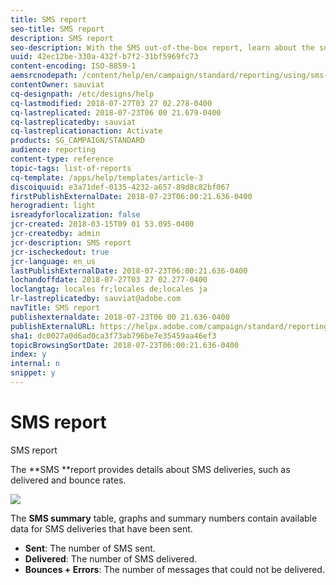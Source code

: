 ```yaml
---
title: SMS report
seo-title: SMS report
description: SMS report
seo-description: With the SMS out-of-the-box report, learn about the success of your SMS deliveries. 
uuid: 42ec12be-330a-432f-b7f2-31bf5969fc73
content-encoding: ISO-8859-1
aemsrcnodepath: /content/help/en/campaign/standard/reporting/using/sms-report
contentOwner: sauviat
cq-designpath: /etc/designs/help
cq-lastmodified: 2018-07-27T03 27 02.278-0400
cq-lastreplicated: 2018-07-23T06 00 21.679-0400
cq-lastreplicatedby: sauviat
cq-lastreplicationaction: Activate
products: SG_CAMPAIGN/STANDARD
audience: reporting
content-type: reference
topic-tags: list-of-reports
cq-template: /apps/help/templates/article-3
discoiquuid: e3a71def-0135-4232-a657-89d8c82bf067
firstPublishExternalDate: 2018-07-23T06:00:21.636-0400
herogradient: light
isreadyforlocalization: false
jcr-created: 2018-03-15T09 01 53.095-0400
jcr-createdby: admin
jcr-description: SMS report
jcr-ischeckedout: true
jcr-language: en_us
lastPublishExternalDate: 2018-07-23T06:00:21.636-0400
lochandoffdate: 2018-07-27T03 27 02.277-0400
loclangtag: locales fr;locales de;locales ja
lr-lastreplicatedby: sauviat@adobe.com
navTitle: SMS report
publishexternaldate: 2018-07-23T06 00 21.636-0400
publishExternalURL: https://helpx.adobe.com/campaign/standard/reporting/using/sms-report.html
sha1: dc0027a0d6ad0ca3f73ab796be7e35459aa46ef3
topicBrowsingSortDate: 2018-07-23T06:00:21.636-0400
index: y
internal: n
snippet: y
---
```


# SMS report

SMS report

The **SMS **report provides details about SMS deliveries, such as delivered and bounce rates.

![](assets/dynamic_report_sms.png)

The **SMS summary** table, graphs and summary numbers contain available data for SMS deliveries that have been sent.

* **Sent**: The number of SMS sent.
* **Delivered**: The number of SMS delivered.
* **Bounces + Errors**: The number of messages that could not be delivered.

